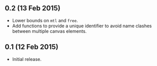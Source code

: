0.2 (13 Feb 2015)
-----------------

- Lower bounds on `mtl` and `free`.
- Add functions to provide a unique identifier to avoid name
  clashes between multiple canvas elements.

0.1 (12 Feb 2015)
-----------------

- Initial release.